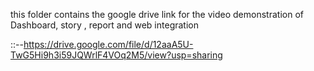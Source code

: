 this folder contains the google drive link for the  video demonstration of Dashboard, story , report and web integration

::--https://drive.google.com/file/d/12aaA5U-TwG5Hi9h3i59JQWrlF4VOq2M5/view?usp=sharing
